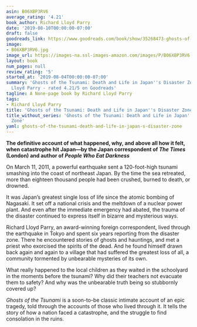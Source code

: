 ```yaml
---
asin: B06XBP3RV6
average_rating: '4.21'
book_author: Richard Lloyd Parry
date: '2019-08-10T00:00:00-07:00'
draft: false
goodreads_link: https://www.goodreads.com/book/show/35268473-ghosts-of-the-tsunami
image:
- B06XBP3RV6.jpg
image_url: https://images-na.ssl-images-amazon.com/images/P/B06XBP3RV6.01._SCLZZZZZZZ.jpg
layout: book
num_pages: null
review_rating: '5'
started_at: '2019-08-04T00:00:00-07:00'
summary: 'Ghosts of the Tsunami: Death and Life in Japan''s Disaster Zone by Richard
  Lloyd Parry - rated 4.21/5 on Goodreads'
tagline: A None-page book by Richard Lloyd Parry
tags:
- Richard Lloyd Parry
title: 'Ghosts of the Tsunami: Death and Life in Japan''s Disaster Zone'
title_without_series: 'Ghosts of the Tsunami: Death and Life in Japan''s Disaster
  Zone'
yaml: ghosts-of-the-tsunami-death-and-life-in-japan-s-disaster-zone
---
```


<p>
  <b>The definitive account of what happened, why, and above all how it felt, when catastrophe hit Japan—by the Japan correspondent of <i>The Times</i> (London) and author of <i>People Who Eat Darkness</i></b>
</p><p>On March 11, 2011, a powerful earthquake sent a 120-foot-high tsunami smashing into the coast of northeast Japan. By the time the sea retreated, more than eighteen thousand people had been crushed, burned to death, or drowned.</p><p>It was Japan’s greatest single loss of life since the atomic bombing of Nagasaki. It set off a national crisis and the meltdown of a nuclear power plant. And even after the immediate emergency had abated, the trauma of the disaster continued to express itself in bizarre and mysterious ways.</p><p>Richard Lloyd Parry, an award-winning foreign correspondent, lived through the earthquake in Tokyo and spent six years reporting from the disaster zone. There he encountered stories of ghosts and hauntings, and met a priest who exorcised the spirits of the dead. And he found himself drawn back again and again to a village that had suffered the greatest loss of all, a community tormented by unbearable mysteries of its own. </p><p>What really happened to the local children as they waited in the schoolyard in the moments before the tsunami? Why did their teachers not evacuate them to safety? And why was the unbearable truth being so stubbornly covered up?</p><p><i>Ghosts of the Tsunami</i> is a soon-to-be classic intimate account of an epic tragedy, told through the accounts of those who lived through it. It tells the story of how a nation faced a catastrophe, and the struggle to find consolation in the ruins.</p>